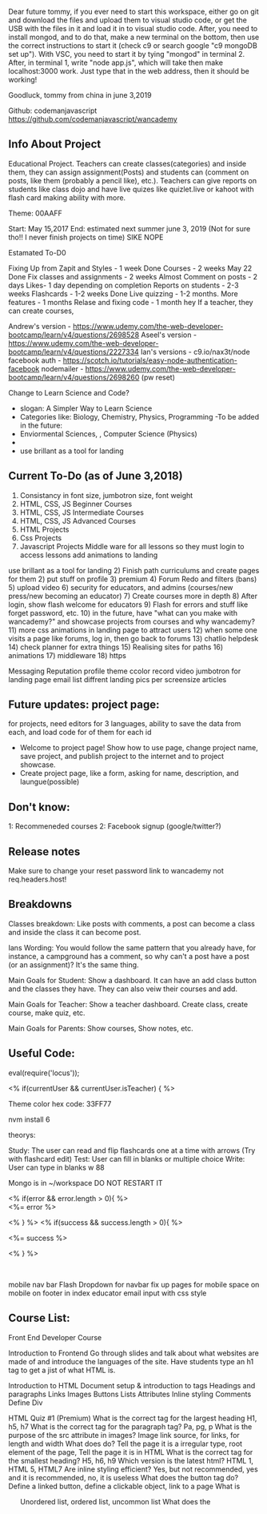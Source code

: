 Dear future tommy, if you ever need to start this workspace, either go on git and download the files and upload them to visual studio code, or get the USB with the files in it and load it in to visual studio code. After, you need to install mongod, and to do that, make a new terminal on the bottom, then use the correct instructions to start it (check c9 or search google "c9 mongoDB set up"). With VSC, you need to start it by tying "mongod" in terminal 2. After, in terminal 1, write "node app.js", which will take then make localhost:3000 work. Just type that in the web address, then it should be working!

Goodluck, tommy from china in june 3,2019

Github: codemanjavascript
https://github.com/codemanjavascript/wancademy

Info About Project
----------------------

Educational Project. Teachers can create classes(categories) and inside them, 
they can assign assignment(Posts) and students can (comment on posts, 
like them (probably a pencil like), etc.). Teachers can give reports on students
like class dojo and have live quizes like quizlet.live or kahoot with flash card 
making ability with more.

Theme: 00AAFF

Start: May 15,2017
End: estimated next summer june 3, 2019 (Not for sure tho!! I never finish projects on time) SIKE NOPE

Estamated To-D0

Fixing Up from Zapit and Styles - 1 week Done
Courses - 2 weeks May 22 Done
Fix classes and assignments - 2 weeks Almost
Comment on posts - 2 days
Likes- 1 day depending on completion
Reports on students - 2-3 weeks
Flashcards - 1-2 weeks Done
Live quizzing - 1-2 months.
More features - 1 months
Relase and fixing code - 1 month
hey
If a teacher, they can create courses, 

Andrew's version - https://www.udemy.com/the-web-developer-bootcamp/learn/v4/questions/2698528
Aseel's version - https://www.udemy.com/the-web-developer-bootcamp/learn/v4/questions/2227334
Ian's versions - c9.io/nax3t/node
facebook auth - https://scotch.io/tutorials/easy-node-authentication-facebook
nodemailer - https://www.udemy.com/the-web-developer-bootcamp/learn/v4/questions/2698260 (pw reset)

Change to Learn Science and Code?
- slogan: A Simpler Way to Learn Science
- Categories like: Biology, Chemistry, Physics, Programming 
-To be added in the future:
- Enviormental Sciences, , Computer Science (Physics)
- 
- use brillant as a tool for landing 

Current To-Do (as of June 3,2018)
----------------------
1) Consistancy in font size, jumbotron size, font weight
1) HTML, CSS, JS Beginner Courses
1) HTML, CSS, JS Intermediate Courses
2) HTML, CSS, JS Advanced Courses
1) HTML Projects
1) Css Projects
1) Javascript Projects
Middle ware for all lessons so they must login to access lessons
add animations to landing

use brillant as a tool for landing 
2) Finish path curriculums and create pages for them
2) put stuff on profile
3) premium
4) Forum Redo and filters (bans)
5) upload video
6) security for educators, and admins (courses/new press/new becoming an educator)
7) Create courses more in depth
8) After login, show flash welcome for educators
9) Flash for errors and stuff like forget password, etc.
10) in the future, have "what can you make with wancademy?" and showcase projects from courses and why wancademy?
11) more css animations in landing page to attract users
12) when some one visits a page like forums, log in, then go back to forums
13) chatlio helpdesk
14) check planner for extra things
15) Realising sites for paths
16) animations
17) middleware
18) https

Messaging
Reputation
profile theme ccolor
record video jumbotron for landing page
email list
diffrent landing pics per screensize
articles

Future updates: project page:
---------------
for projects, need editors for 3 languages, ability to save the data from each, and load code for of them for each id
- Welcome to project page! Show how to use page, change project name, save project, and publish project to the internet and to project showcase.
- Create project page, like a form, asking for name, description, and laungue(possible)

Don't know: 
-----------------
1: Recommeneded courses
2: Facebook signup (google/twitter?)

Release notes
------------------------
Make sure to change your reset password link to wancademy not req.headers.host!

Breakdowns
----------------------
Classes breakdown:
Like posts with comments, a post can become a class and 
inside the class it can become post. 

Ians Wording:
You would follow the same pattern that you already have, for instance, 
a campground has a comment, so why can't a post have a post 
(or an assignment)? It's the same thing.

Main Goals for Student:
Show a dashboard. It can have an add class button and the classes they have. They can also veiw their courses and add.

Main Goals for Teacher:
Show a teacher dashboard. Create class, create course, make quiz, etc.

Main Goals for Parents:
Show courses, Show notes, etc. 

Useful Code:
----------------------

eval(require('locus'));

<% if(currentUser && currentUser.isTeacher) { %>

Theme color hex code: 33FF77

nvm install 6

theorys:

Study: The user can read and flip flashcards one at a time with arrows (Try with flashcard edit)
Test: User can fill in blanks or multiple choice
Write: User can type in blanks
w    88

Mongo is in ~/workspace
DO NOT RESTART IT

<div class="container">
  <% if(error && error.length > 0){  %>
  <div class="alert alert-danger">
    <%= error %>
  </div>
  
  <% }  %>
  <% if(success && success.length > 0){  %>
  
  <div class="alert alert-success">
    <%= success %>
  </div>
  
  <% }  %>
</div>

<i class="far fa-square" id="checkbox" style="font-size:23px;"></i> &nbsp;



mobile nav bar
Flash
Dropdown for navbar
fix up pages for mobile
space on mobile on footer in index educator
email input with css style

Course List:
----------------------
Front End Developer Course


Introduction to Frontend
Go through slides and talk about what websites are made of and introduce the languages of the site. Have students type an h1 tag to get a jist of what HTML is.

Introduction to HTML
Document setup & introduction to tags
Headings and paragraphs
Links
Images
Buttons
Lists
Attributes
Inline styling
Comments
Define Div



HTML Quiz #1 (Premium)
What is the correct tag for the largest heading
H1, h5, h7
What is the correct tag for the paragraph tag?
Pa, pg, p
What is the purpose of the src attribute in images?
Image link source, for links, for length and width
What does <!DOCTYPE html> do?
Tell the page it is a irregular type, root element of the page, Tell the page it is in HTML
What is the correct tag for the smallest heading?
H5, h6, h9
Which version is the latest html?
HTML 1, HTML 5, HTML7
Are inline styling efficient?
Yes, but not recommended, yes and it is recommended, no, it is useless
What does the button tag do?
Define a linked button, define a clickable object, link to a page
What is <ul>
Unordered list, ordered list, uncommon list
What does the <title> tag do?
Define the title of the page, define the title of the heading, define the title of the paragraph

Code Your Portfolio
Introduction to project
Show final result, language used
Headings of the portfolio
Create a short paragraph about oneself
Quickly introduce positioning and position a image next to the paragraph
Create a list of hobbies
Create a footer to social media links

Introduction to CSS
Css Syntax
Element selectors (h1, p, etc)
Id selectors
Class selectors
Referring to more than one class
Specific class types (p.class)
Grouping classes
Css Comments
Colors
Borders
RGB, Hex (More in depth with saturation etc. in intermediate)
Backgrounds
Margin, padding, floats
Box model
Fonts and text styles
Text alignment


CSS Quiz #1 (Premium)
What does the element selectors do?
Selects all the elements in that group, selects the classes, selects the id
What is the correct color hex for black?
#00FF00 #000000 #FF0000
What is the correct syntax to change font?
Font-size:50px; , Fontsize:50px; , Size: 50px;
What is the purpose for “text-align:center”?
To align the text vertically centered, to align the text in the center and vertically, to align the text in horizontally centered
What is the main difference of RGB and Hex?
Rgb consists of 3 numbers and Hex is in #000000 format, Rgb is in #000000 format and Hex consists of 3 numbers, Rbg is in #000000 format and rbg is one word

How do you specify a class?
Such as .class, such as #class, such as - class
How do you specify an ID?
Such as .id, such as -id, such as #id

Design a blog
Introduction to project (Bootstrap)
Show final project
HTML Layout
Quick Introduction to Bootstrap and installment
Columns, jumbotrons, etc.
CSS Part
Navbar, Jumbotron styling, thumbnails, logo
Photo installations (Plane photos?)
Google Fonts
Font awesome

Extra Course:
RWD

Introduction to Javascript
Introduction to get element by ID and syntax
Inner Html
Double vs single quotes
Working Switch!
CSS and photo (on and off)
Add Javascript
Hide and Show HTML Elements
Script tag and where to put it
External files and advantages
Alert and console.log
Statements in math(Operators)
Semicolons
Line breaks
Codeblocks
Variables and basic syntax (assignments; use computer example(car))
Comments
Comparisons, logical, boolean, 
Data Type
Functions




JS Quiz #1 (Premium)
What are variables?
Container for storing data, container to store classes, container to store functions
What are functions?
Code designed for different tasks, Code to store variables, Code designed to perform a specific task,
What is the multiplication symbol in javascript?
X, x, *
What is the division symbol in javascript?
/D, ÷, /
What can be encapsulate a string?
‘String’, *String*, .String.
What is a correct Camel Case variable?
camelcase, CAMELCASE, camelCase

Word Game Adventure
Introduction to project
Show final result
Introduction to conditions (Switch and regular)
Introduction to booleans
Introduction to comparisons
Introduction to loops
While
Break
Start foundation of project
Closing after completion

Counting Game
Introduction to project
Show final project
HTML
Title, content,up and down counter
CSS Style
JS Function
Up and Down Counter
Number turns green if counted to specific number

jQuery 
Introduction to language and it’s uses
How it will help in development 
Show a basic example on what jQuery can do and it’s syntax
Prerequisites
Installment (CDN)
Basic Syntax and use hide example
Document.ready 
Selectors: Id, Class, Element selectors
Commonly used events
Hide and show quick project
Toggle
Introduction to DOM Manipulation
Define Dom
Text, html, and val
Attr
Ending and sources to get more practice



Bootstrap 4 
What is bootstrap?
Projects using bootstrap
CDN or download installment
Grip basics
Basic bootstrap typography
Image types
Jumbotron and styling
Bootstrap alerts
Bootstrap buttons
Fontawesome installment and use
Navbar
Dropdowns
Forms
Show bootstrap 4 website and wish good luck


Intermediate Html (Premium)
Review from beginner HTML
In Depth image attributes 
In depth link attributes
Tables
Blocks, Spans
Iframes and attributes
File paths
Meta Tags

Website layout: Dog Store (Premium)
Introduction to project
Show final project
Bootstrap Jumbotron full page
Jumbotron image
Nav bar
Logo
Heading on jumbotron
Subheading and buttons
Layout of Carousel
Layout of Thumbnails and products
Footer


Html Quiz #2 (Premium)
What does target="_blank" do in a link?
Opens the link on the same page, open the link on an another page, opens it in a full body window

What does alt="" do in a image?
The source of the image, an alternate text to the image, specifies the height/altitude of the image
Does HTML allow GIFs?
Yes, No
What defines a table tag?
<tb>, <tabl>, <table>
What defines a row on a table?
<tb>, <tr>, <td>
What are block elements?
Display value of that element, changes the size of element, defines a section of a document
What are span elements?
Defines sections of the documents, Defines inline sections of the documents, defines whole section of document
What is the tag for iframe?
<iframe>, <ifr>, <frame>

Intermediate CSS (Premium)
Positions
Static
Relative
Fixed
Absolute
Sticky
Overflow
Floats
In-line blocks
Pseudo classes
Most important ones and examples
Opacity
Forms In-Depth
Counters
Units




Design: Website layout: Dog Store (Premium)
Heading Styling
Sub-heading Styling
Button fixing
Logo
Photos for products
Description for products
Buttons for products
Photos for carousel
Footer design
Animations using animate.css

CSS Quiz #2 (Premium)
What does a fixed position do?
Stays the same position, moves with the scroll, positioned normally
What does overflow:hidden do?
Show the whole body, when scrolled, the page scrolls, Hide the overflow of the body
What does the property float do?
Specifies how an element should float, specifies how an element will be on the screen, specifies the spacing of the content
What is the difference of inline and inline block?
It allows the height to be changed, it allowed the width to be changed, it allows the height and width to be changed
What does opacity do to a image?
Make it contrast more, Make it transparent more, make it blur more
What are pseudo classes?
Define a special state of an element, define animations of an element, define the colors of pseudo classes.
What does p:hover{color:blue;} mean?
When hovering over headings, the color turns blue, When hovering over paragraphs, the background turns blue , When hovering over paragraphs, the color turns blue
Can a pseudo class have multiple elements?
Yes, No

Intermediate JS(Premium)
Introduction to object oriented programming
Car example
Events Review
Strings Review
Number and bits review
Introduction to arrays
Accessing them
Creating them
Looping and adding
Array Methods
Sorting Arrays
Javascript dates and methods
Lead to optional courses in /courses tab

Optional Extra Courses:
Math Javascript (recommended for algebra 2 and above)
Javascript Randoms
Booleans

Js Quiz #2 (Premium)
What are objects in javascript?
Assigned properties and methods, pictures of moving objects done with javascript, Assigned variables and arrays
What does onclick="displayDate()"  do in a button tag when clicked?
Run the script, Run the button functions, Run the displayDate() function 
Can strings store numbers and special characters?
Yes, No
Do strings alway need quotes?
Yes, No
What can Javascript Numbers be?
Whole numbers, Fractional Numbers, Decimals, Whole and Fractional Numbers
What does toFixed(0) do?
Rounds that number to 2 decimal places, Rounds that number to a whole number, Round that number to 1 decimal place
What is the purpose of an array?
To store multiple variables, to store multiple numbers, To store multiple values (Variables, numbers, etc.)

Advanced Html (Premium)
Responsive site properties
Computer Code
Entities
Charsets
XHTML
HTML5 Support

Optional Courses:
Graphics and canvas
Media (Videos)
APIs 

Netflix Clone layout (WatchIT): HTML  (Premium)
Introduction to project WatchIT
Analysis of Netflix logged in page
Create Navbar
Create “Whos watching?” heading
Crete boxes for profiles
Button for manage profiles

Create nav bar for home page
Create Jumbotron and video background
Popular of WatchIt and provide fake thumbnails of movies

Html Quiz #3 (Premium)
What does max with 70% do?
Scales down from 70% responsively but never up, Scales up from 70% responsively but never down, Scales up and down from 70% responsively
What does the vw unit mean?
 viewport height, viewport weight, Viewport width
How can <kbd> be used?
Keyboard input, Program Output, Console Output
What font does <samp> display?
Arial, Monospace, Proxima Nova
Can <var> be used for mathematical expressions?
Yes, no
How is <pre> used?
Preformatted Text, Preformatted body, Preformatted Fonts
What are entities?
Reserved Characters, Special Characters, Emojis
What is the entity for space?
&nbsp, &amp, &lt
What are charsets?
Characters set to a page, emoji count of a page, Allows to the page to have emojis
Is XHTML an extension to html?
Yes, no

Advanced CSS (Premium)
Rounded Corners 
Border Radius
Borders 
In-depth background
In-depth colors
Creating gradients
Shadow Effects
Text Effects
Transformation
Transitions
Animations and keyframes
Image styling
Pagination
Flex Box

Netflix Clone layout: CSS (Premium)
Style Navbar black
Whos Watching styling
Boxes and images for profiles and names
Add profile
Manage profile button styling
Home page navbar styling
Jumbotron Video styling
Video addition background trailer
Add in images for the thumbnails
Add carousels

CSS Quiz #3 (Premium)
What does border radius mean?
Defines the width of the border of an image, Defines the height of the border of an image, Defines the radius of the border of an image
Can you specify border radius for each corners?
Yes, no
What does background-origin do?
Where the background image is positioned, Sets the background image in the origin, The size of the background image
What does HSL Mean?
Hue, Saturation, Lightness, Hue, Stress light, Lightness, Hue Saturation, Light colors
What are linear gradients?
Gradients from bottom to high, high to bottom, left to right 
What does word wrap do?
Makes text fit better, makes text all in one line, Makes text all in one column
The transalate make the object larger?
Yes, No
What does font-weight: bold;do?
Makes the font bold, makes the font 200, makes the font light
Advanced JS(Premium)
Javascript Errors
Throw and Catch
Scopes
Global and Local
Hoistings
Strict Mode
This keyword
Let
Const
Introduction to debugging
Versions

Extra Courses:
Debugging
AJAX
JSON
BOM

Netflix Clone layout: JS and animations (Premium)
Show them projects relating to javascript
Finalize the WatchIT Project
Add animations
Hover
Buttons
Etc.

Js Quiz #3 (Premium)
What does the try statement do?
Define a block of code to be tested for errors during execution,  Define a block of code if an error occurs during a try statement, stops program and generates an error message
Can a Global scope access a local scope? 
Yes, No
Can you use undeclared variables in strict mode?
Yes, No
How can you declare strict mode?
“Use strict”, strictOn, var strictUse = on;
What is this?
 Refers to the owner of the function, refers to the child of the function, refers to its own function
What is debugging?
Process of finding, testing, and fixing code, The process of finding new code, the process of collaborating with programmers


Back End Developer Course (TBD after Front-End)
(Meant for after front-end course)

Introduction to Backend
Show video and a quick quiz
What is HTTP and HTTPS?
Quick Overview into code we are working with
Introduction to node.js, and ejs and express work
Form submission
Introduction to a code editor (TBD)

Basic backend quiz (Premium)

Code editor setup

Terminal Setup and Command Line Usage 

Terminal Setup and Command Line usage quiz (Premium)

Introduction to Node.js
Npm
Packages
Node.js Quiz #1


Introduction to Frameworks (Express) (Premium)
Different requests, and basics
Express Quiz #1

Introduction to databases (MongoDB) (Premium)
MongoDB Quiz #1

In Depth and comprehensive project (Youtube Clone) (Premium)
Different routes
Incorporate HTML, CSS, Javascript and Animations
Authentication (Links to fb, google, twitter) Local
Models and Routes
Cleaning up code
CRUD
Deploying

Wrap up

Design Developer Course
(Option to Skip to Design Projects)

Introduction to Frontend
Go through slides and talk about what websites are made of and introduce the languages of the site. Have students type an h1 tag to get a jist of what HTML is.

Introduction to HTML
Document setup & introduction to tags
Headings and paragraphs
Links
Images
Buttons
Lists
Attributes
Inline styling
Comments
Define Div



HTML Quiz #1 (Premium)
What is the correct tag for the largest heading
H1, h5, h7
What is the correct tag for the paragraph tag?
Pa, pg, p
What is the purpose of the src attribute in images?
Image link source, for links, for length and width
What does <!DOCTYPE html> do?
Tell the page it is a irregular type, root element of the page, Tell the page it is in HTML
What is the correct tag for the smallest heading?
H5, h6, h9
Which version is the latest html?
HTML 1, HTML 5, HTML7
Are inline styling efficient?
Yes, but not recommended, yes and it is recommended, no, it is useless
What does the button tag do?
Define a linked button, define a clickable object, link to a page
What is <ul>
Unordered list, ordered list, uncommon list
What does the <title> tag do?
Define the title of the page, define the title of the heading, define the title of the paragraph

Code Your Portfolio
Introduction to project
Show final result, language used
Headings of the portfolio
Create a short paragraph about oneself
Quickly introduce positioning and position a image next to the paragraph
Create a list of hobbies
Create a footer to social media links

Introduction to CSS
Css Syntax
Element selectors (h1, p, etc)
Id selectors
Class selectors
Referring to more than one class
Specific class types (p.class)
Grouping classes
Css Comments
Colors
Borders
RGB, Hex (More in depth with saturation etc. in intermediate)
Backgrounds
Margin, padding, floats
Box model
Fonts and text styles
Text alignment


CSS Quiz #1 (Premium)
What does the element selectors do?
Selects all the elements in that group, selects the classes, selects the id
What is the correct color hex for black?
#00FF00 #000000 #FF0000
What is the correct syntax to change font?
Font-size:50px; , Fontsize:50px; , Size: 50px;
What is the purpose for “text-align:center”?
To align the text vertically centered, to align the text in the center and vertically, to align the text in horizontally centered
What is the main difference of RGB and Hex?
Rgb consists of 3 numbers and Hex is in #000000 format, Rgb is in #000000 format and Hex consists of 3 numbers, Rbg is in #000000 format and rbg is one word

How do you specify a class?
Such as .class, such as #class, such as - class
How do you specify an ID?
Such as .id, such as -id, such as #id

Design a blog
Introduction to project (Bootstrap)
Show final project
HTML Layout
Quick Introduction to Bootstrap and installment
Columns, jumbotrons, etc.
CSS Part
Navbar, Jumbotron styling, thumbnails, logo
Photo installations (Plane photos?)
Google Fonts
Font awesome

Extra Course:
RWD

Introduction to Javascript
Introduction to get element by ID and syntax
Inner Html
Double vs single quotes
Working Switch!
CSS and photo (on and off)
Add Javascript
Hide and Show HTML Elements
Script tag and where to put it
External files and advantages
Alert and console.log
Statements in math(Operators)
Semicolons
Line breaks
Codeblocks
Variables and basic syntax (assignments; use computer example(car))
Comments
Comparisons, logical, boolean, 
Data Type
Functions




JS Quiz #1 (Premium)
What are variables?
Container for storing data, container to store classes, container to store functions
What are functions?
Code designed for different tasks, Code to store variables, Code designed to perform a specific task,
What is the multiplication symbol in javascript?
X, x, *
What is the division symbol in javascript?
/D, ÷, /
What can be encapsulate a string?
‘String’, *String*, .String.
What is a correct Camel Case variable?
camelcase, CAMELCASE, camelCase

Word Game Adventure
Introduction to project
Show final result
Introduction to conditions (Switch and regular)
Introduction to booleans
Introduction to comparisons
Introduction to loops
While
Break
Start foundation of project
Closing after completion

Counting Game
Introduction to project
Show final project
HTML
Title, content,up and down counter
CSS Style
JS Function
Up and Down Counter
Number turns green if counted to specific number

jQuery 
Introduction to language and it’s uses
How it will help in development 
Show a basic example on what jQuery can do and it’s syntax
Prerequisites
Installment (CDN)
Basic Syntax and use hide example
Document.ready 
Selectors: Id, Class, Element selectors
Commonly used events
Hide and show quick project
Toggle
Introduction to DOM Manipulation
Define Dom
Text, html, and val
Attr
Ending and sources to get more practice



Bootstrap 4 
What is bootstrap?
Projects using bootstrap
CDN or download installment
Grip basics
Basic bootstrap typography
Image types
Jumbotron and styling
Bootstrap alerts
Bootstrap buttons
Fontawesome installment and use
Navbar
Dropdowns
Forms
Show bootstrap 4 website and wish good luck


Intermediate Html (Premium)
Review from beginner HTML
In Depth image attributes 
In depth link attributes
Tables
Blocks, Spans
Iframes and attributes
File paths
Meta Tags

Website layout: Dog Store (Premium)
Introduction to project
Show final project
Bootstrap Jumbotron full page
Jumbotron image
Nav bar
Logo
Heading on jumbotron
Subheading and buttons
Layout of Carousel
Layout of Thumbnails and products
Footer


Html Quiz #2 (Premium)
What does target="_blank" do in a link?
Opens the link on the same page, open the link on an another page, opens it in a full body window

What does alt="" do in a image?
The source of the image, an alternate text to the image, specifies the height/altitude of the image
Does HTML allow GIFs?
Yes, No
What defines a table tag?
<tb>, <tabl>, <table>
What defines a row on a table?
<tb>, <tr>, <td>
What are block elements?
Display value of that element, changes the size of element, defines a section of a document
What are span elements?
Defines sections of the documents, Defines inline sections of the documents, defines whole section of document
What is the tag for iframe?
<iframe>, <ifr>, <frame>

Intermediate CSS (Premium)
Positions
Static
Relative
Fixed
Absolute
Sticky
Overflow
Floats
In-line blocks
Pseudo classes
Most important ones and examples
Opacity
Forms In-Depth
Counters
Units




Design: Website layout: Dog Store (Premium)
Heading Styling
Sub-heading Styling
Button fixing
Logo
Photos for products
Description for products
Buttons for products
Photos for carousel
Footer design
Animations using animate.css

CSS Quiz #2 (Premium)
What does a fixed position do?
Stays the same position, moves with the scroll, positioned normally
What does overflow:hidden do?
Show the whole body, when scrolled, the page scrolls, Hide the overflow of the body
What does the property float do?
Specifies how an element should float, specifies how an element will be on the screen, specifies the spacing of the content
What is the difference of inline and inline block?
It allows the height to be changed, it allowed the width to be changed, it allows the height and width to be changed
What does opacity do to a image?
Make it contrast more, Make it transparent more, make it blur more
What are pseudo classes?
Define a special state of an element, define animations of an element, define the colors of pseudo classes.
What does p:hover{color:blue;} mean?
When hovering over headings, the color turns blue, When hovering over paragraphs, the background turns blue , When hovering over paragraphs, the color turns blue
Can a pseudo class have multiple elements?
Yes, No

Intermediate JS(Premium)
Introduction to object oriented programming
Car example
Events Review
Strings Review
Number and bits review
Introduction to arrays
Accessing them
Creating them
Looping and adding
Array Methods
Sorting Arrays
Javascript dates and methods
Lead to optional courses in /courses tab

Optional Extra Courses:
Math Javascript (recommended for algebra 2 and above)
Javascript Randoms
Booleans

Js Quiz #2 (Premium)
What are objects in javascript?
Assigned properties and methods, pictures of moving objects done with javascript, Assigned variables and arrays
What does onclick="displayDate()"  do in a button tag when clicked?
Run the script, Run the button functions, Run the displayDate() function 
Can strings store numbers and special characters?
Yes, No
Do strings alway need quotes?
Yes, No
What can Javascript Numbers be?
Whole numbers, Fractional Numbers, Decimals, Whole and Fractional Numbers
What does toFixed(0) do?
Rounds that number to 2 decimal places, Rounds that number to a whole number, Round that number to 1 decimal place
What is the purpose of an array?
To store multiple variables, to store multiple numbers, To store multiple values (Variables, numbers, etc.)


----- (Options to skip until here via quiz)

Design Project #1 (Company Website)
Introduction to Graphic Design
Introduction to Logo Creation
Give basic framework and “goals”
Project showcase and criteria and possibly prizes?
Publish work to project showcase
Receive feedback

Design Project #2 (Email Site)
Introduction to flexbox and examples
Give basic framework and “goals”
Project showcase
Publish work to project showcase
Receive feedback

Design Project #3 (Document writer site ie google docs)
Introduction to flexbox and examples
Give basic framework(javascript) and “goals”
Project showcase
Publish work to project showcase
Receive feedback

Game Developer Course
(Option to Skip to Design Projects)

Introduction to Frontend
Go through slides and talk about what websites are made of and introduce the languages of the site. Have students type an h1 tag to get a jist of what HTML is.

Introduction to HTML
Document setup & introduction to tags
Headings and paragraphs
Links
Images
Buttons
Lists
Attributes
Inline styling
Comments
Define Div



HTML Quiz #1 (Premium)
What is the correct tag for the largest heading
H1, h5, h7
What is the correct tag for the paragraph tag?
Pa, pg, p
What is the purpose of the src attribute in images?
Image link source, for links, for length and width
What does <!DOCTYPE html> do?
Tell the page it is a irregular type, root element of the page, Tell the page it is in HTML
What is the correct tag for the smallest heading?
H5, h6, h9
Which version is the latest html?
HTML 1, HTML 5, HTML7
Are inline styling efficient?
Yes, but not recommended, yes and it is recommended, no, it is useless
What does the button tag do?
Define a linked button, define a clickable object, link to a page
What is <ul>
Unordered list, ordered list, uncommon list
What does the <title> tag do?
Define the title of the page, define the title of the heading, define the title of the paragraph

Code Your Portfolio
Introduction to project
Show final result, language used
Headings of the portfolio
Create a short paragraph about oneself
Quickly introduce positioning and position a image next to the paragraph
Create a list of hobbies
Create a footer to social media links

Introduction to CSS
Css Syntax
Element selectors (h1, p, etc)
Id selectors
Class selectors
Referring to more than one class
Specific class types (p.class)
Grouping classes
Css Comments
Colors
Borders
RGB, Hex (More in depth with saturation etc. in intermediate)
Backgrounds
Margin, padding, floats
Box model
Fonts and text styles
Text alignment


CSS Quiz #1 (Premium)
What does the element selectors do?
Selects all the elements in that group, selects the classes, selects the id
What is the correct color hex for black?
#00FF00 #000000 #FF0000
What is the correct syntax to change font?
Font-size:50px; , Fontsize:50px; , Size: 50px;
What is the purpose for “text-align:center”?
To align the text vertically centered, to align the text in the center and vertically, to align the text in horizontally centered
What is the main difference of RGB and Hex?
Rgb consists of 3 numbers and Hex is in #000000 format, Rgb is in #000000 format and Hex consists of 3 numbers, Rbg is in #000000 format and rbg is one word

How do you specify a class?
Such as .class, such as #class, such as - class
How do you specify an ID?
Such as .id, such as -id, such as #id

Design a blog
Introduction to project (Bootstrap)
Show final project
HTML Layout
Quick Introduction to Bootstrap and installment
Columns, jumbotrons, etc.
CSS Part
Navbar, Jumbotron styling, thumbnails, logo
Photo installations (Plane photos?)
Google Fonts
Font awesome

Extra Course:
RWD

Introduction to Javascript
Introduction to get element by ID and syntax
Inner Html
Double vs single quotes
Working Switch!
CSS and photo (on and off)
Add Javascript
Hide and Show HTML Elements
Script tag and where to put it
External files and advantages
Alert and console.log
Statements in math(Operators)
Semicolons
Line breaks
Codeblocks
Variables and basic syntax (assignments; use computer example(car))
Comments
Comparisons, logical, boolean, 
Data Type
Functions




JS Quiz #1 (Premium)
What are variables?
Container for storing data, container to store classes, container to store functions
What are functions?
Code designed for different tasks, Code to store variables, Code designed to perform a specific task,
What is the multiplication symbol in javascript?
X, x, *
What is the division symbol in javascript?
/D, ÷, /
What can be encapsulate a string?
‘String’, *String*, .String.
What is a correct Camel Case variable?
camelcase, CAMELCASE, camelCase

Word Game Adventure
Introduction to project
Show final result
Introduction to conditions (Switch and regular)
Introduction to booleans
Introduction to comparisons
Introduction to loops
While
Break
Start foundation of project
Closing after completion

Counting Game
Introduction to project
Show final project
HTML
Title, content,up and down counter
CSS Style
JS Function
Up and Down Counter
Number turns green if counted to specific number

jQuery 
Introduction to language and it’s uses
How it will help in development 
Show a basic example on what jQuery can do and it’s syntax
Prerequisites
Installment (CDN)
Basic Syntax and use hide example
Document.ready 
Selectors: Id, Class, Element selectors
Commonly used events
Hide and show quick project
Toggle
Introduction to DOM Manipulation
Define Dom
Text, html, and val
Attr
Ending and sources to get more practice



Bootstrap 4 
What is bootstrap?
Projects using bootstrap
CDN or download installment
Grip basics
Basic bootstrap typography
Image types
Jumbotron and styling
Bootstrap alerts
Bootstrap buttons
Fontawesome installment and use
Navbar
Dropdowns
Forms
Show bootstrap 4 website and wish good luck


Intermediate Html (Premium)
Review from beginner HTML
In Depth image attributes 
In depth link attributes
Tables
Blocks, Spans
Iframes and attributes
File paths
Meta Tags

Website layout: Dog Store (Premium)
Introduction to project
Show final project
Bootstrap Jumbotron full page
Jumbotron image
Nav bar
Logo
Heading on jumbotron
Subheading and buttons
Layout of Carousel
Layout of Thumbnails and products
Footer


Html Quiz #2 (Premium)
What does target="_blank" do in a link?
Opens the link on the same page, open the link on an another page, opens it in a full body window

What does alt="" do in a image?
The source of the image, an alternate text to the image, specifies the height/altitude of the image
Does HTML allow GIFs?
Yes, No
What defines a table tag?
<tb>, <tabl>, <table>
What defines a row on a table?
<tb>, <tr>, <td>
What are block elements?
Display value of that element, changes the size of element, defines a section of a document
What are span elements?
Defines sections of the documents, Defines inline sections of the documents, defines whole section of document
What is the tag for iframe?
<iframe>, <ifr>, <frame>

Intermediate CSS (Premium)
Positions
Static
Relative
Fixed
Absolute
Sticky
Overflow
Floats
In-line blocks
Pseudo classes
Most important ones and examples
Opacity
Forms In-Depth
Counters
Units




Design: Website layout: Dog Store (Premium)
Heading Styling
Sub-heading Styling
Button fixing
Logo
Photos for products
Description for products
Buttons for products
Photos for carousel
Footer design
Animations using animate.css

CSS Quiz #2 (Premium)
What does a fixed position do?
Stays the same position, moves with the scroll, positioned normally
What does overflow:hidden do?
Show the whole body, when scrolled, the page scrolls, Hide the overflow of the body
What does the property float do?
Specifies how an element should float, specifies how an element will be on the screen, specifies the spacing of the content
What is the difference of inline and inline block?
It allows the height to be changed, it allowed the width to be changed, it allows the height and width to be changed
What does opacity do to a image?
Make it contrast more, Make it transparent more, make it blur more
What are pseudo classes?
Define a special state of an element, define animations of an element, define the colors of pseudo classes.
What does p:hover{color:blue;} mean?
When hovering over headings, the color turns blue, When hovering over paragraphs, the background turns blue , When hovering over paragraphs, the color turns blue
Can a pseudo class have multiple elements?
Yes, No

Intermediate JS(Premium)
Introduction to object oriented programming
Car example
Events Review
Strings Review
Number and bits review
Introduction to arrays
Accessing them
Creating them
Looping and adding
Array Methods
Sorting Arrays
Javascript dates and methods
Lead to optional courses in /courses tab

Optional Extra Courses:
Math Javascript (recommended for algebra 2 and above)
Javascript Randoms
Booleans

Js Quiz #2 (Premium)
What are objects in javascript?
Assigned properties and methods, pictures of moving objects done with javascript, Assigned variables and arrays
What does onclick="displayDate()"  do in a button tag when clicked?
Run the script, Run the button functions, Run the displayDate() function 
Can strings store numbers and special characters?
Yes, No
Do strings alway need quotes?
Yes, No
What can Javascript Numbers be?
Whole numbers, Fractional Numbers, Decimals, Whole and Fractional Numbers
What does toFixed(0) do?
Rounds that number to 2 decimal places, Rounds that number to a whole number, Round that number to 1 decimal place
What is the purpose of an array?
To store multiple variables, to store multiple numbers, To store multiple values (Variables, numbers, etc.)


----- (Options to skip until here via quiz)

Project #1 (Cookie clicker clone)
Bootstrap grids (In Depth)
Give basic framework and “goals”
Project showcase and criteria and possibly prizes?
Publish work to project showcase
Receive feedback
Project #2 (TBD)
Project #3 (TBD)

Fonts
----
font-family: 'Roboto', sans-serif;
font-family: 'Noto Sans', sans-serif;
font-family: 'Raleway', sans-serif;


Url: www.uberconference.com/adityaagrawal200313 Number: 720-835-5334 Pin: 75182

What was in experiemnt-2 (Old HTML Page)
-------
<% include ./partials/header %> <!-- HEADER PARTIALS -->
<style>
    .jumbotron{
        background:url(https://i.ytimg.com/vi/rQAh3fSDHFs/maxresdefault.jpg);
        height:350px;
    }
    a:hover{
        color:#009BFF;
        transition:0.2s;
    }
</style>

<div class="jumbotron" >
    <br><div style="padding:6px;"></div>
    <h1 style="text-align:center;color:white;font-size:80px;font-weight:700;">Introduction to HTML</h1>
    
    <br>
    <div style="text-align:center;">
      <a class="btn btn-primary btn-lg" style="color:white;">Back to Dashboard</a>
      <a class="btn btn-info btn-lg" style="color:white;">Add to My Courses</a>
    </div>
</div>
<div class="container" style="text-align:left;">
    <h2 style="font-size:30px;font-weight:400;"><i style="font-size:45px;color:#3A3939;" class="fas fa-sort-down one"></i>&nbsp;1) Document and Tags </h2>
    <div style="display:none;" class="two">
        <div style="padding:5px;"></div>
                <p style="font-size:25px;font-weight:300;">In this lesson, you will be introduced with tags and you learn how to declare an HTML document and you'll even do it yourself!</p>
                <div style="padding:5px;"></div>
                <a href="/editor/introductiontohtml/documentandheading" class="btn btn-primary" style="color:white;"> <i class="far fa-play-circle"></i> Start Lesson </a>
           <br><br>
            </div>

    <h2 style="font-size:30px;font-weight:400;"><i style="font-size:45px;color:#3A3939;" class="fas fa-sort-down one1"></i>&nbsp;2) Headings and Paragraphs </h2>
    <div style="display:none;" class="two1">
         <div style="padding:5px;"></div>
                <p style="font-size:25px;font-weight:300;">In this lesson, you will be introduced with tags and you learn how to declare an HTML document and you'll even do it yourself!</p>
                <div style="padding:5px;"></div>
                <a class="btn btn-primary" style="color:white;"> <i class="far fa-play-circle"></i> Start Lesson </a>
            <br><br>
            </div>
            
     <h2 style="font-size:30px;font-weight:400;"><i style="font-size:45px;color:#3A3939;" class="fas fa-sort-down one2"></i>&nbsp;3) Introduction to Links </h2>
    <div style="display:none;" class="two2">
         <div style="padding:5px;"></div>
                <p style="font-size:25px;font-weight:300;">In this lesson, you will be introduced with tags and you learn how to declare an HTML document and you'll even do it yourself!</p>
                <div style="padding:5px;"></div>
                <a class="btn btn-primary" style="color:white;"> <i class="far fa-play-circle"></i> Start Lesson </a>
            <br><br>
            </div>
            
             <h2 style="font-size:30px;font-weight:400;"><i style="font-size:45px;color:#3A3939;" class="fas fa-sort-down one3"></i>&nbsp;4) Introduction to Images </h2>
    <div style="display:none;" class="two3">
         <div style="padding:5px;"></div>
                <p style="font-size:25px;font-weight:300;">In this lesson, you will be introduced with tags and you learn how to declare an HTML document and you'll even do it yourself!</p>
                <div style="padding:5px;"></div>
                <a class="btn btn-primary" style="color:white;"> <i class="far fa-play-circle"></i> Start Lesson </a>
             <br><br>
            </div>
     <h2 style="font-size:30px;font-weight:400;"><i style="font-size:45px;color:#3A3939;" class="fas fa-sort-down one4"></i>&nbsp;5) Introduction to Buttons </h2>
    <div style="display:none;" class="two4">
         <div style="padding:5px;"></div>
                <p style="font-size:25px;font-weight:300;">In this lesson, you will be introduced with tags and you learn how to declare an HTML document and you'll even do it yourself!</p>
                <div style="padding:5px;"></div>
                <a class="btn btn-primary" style="color:white;"> <i class="far fa-play-circle"></i> Start Lesson </a>
             <br><br>
            </div>
            
             <h2 style="font-size:30px;font-weight:400;"><i style="font-size:45px;color:#3A3939;" class="fas fa-sort-down one5"></i>&nbsp;6) Introduction to Lists </h2>
    <div style="display:none;" class="two5">
         <div style="padding:5px;"></div>
                <p style="font-size:25px;font-weight:300;">In this lesson, you will be introduced with tags and you learn how to declare an HTML document and you'll even do it yourself!</p>
                <div style="padding:5px;"></div>
                <a class="btn btn-primary" style="color:white;"> <i class="far fa-play-circle"></i> Start Lesson </a>
             <br><br>
            </div>
            
             <h2 style="font-size:30px;font-weight:400;"><i style="font-size:45px;color:#3A3939;" class="fas fa-sort-down one6"></i>&nbsp;7) Introduction to Attributes </h2>
    <div style="display:none;" class="two6">
         <div style="padding:5px;"></div>
                <p style="font-size:25px;font-weight:300;">In this lesson, you will be introduced with tags and you learn how to declare an HTML document and you'll even do it yourself!</p>
                <div style="padding:5px;"></div>
                <a class="btn btn-primary" style="color:white;"> <i class="far fa-play-circle"></i> Start Lesson </a>
             <br><br>
            </div>
            
             <h2 style="font-size:30px;font-weight:400;"><i style="font-size:45px;color:#3A3939;" class="fas fa-sort-down one7"></i>&nbsp;8) Inline Stylings </h2>
    <div style="display:none;" class="two7">
         <div style="padding:5px;"></div>
                <p style="font-size:25px;font-weight:300;">In this lesson, you will be introduced with tags and you learn how to declare an HTML document and you'll even do it yourself!</p>
                <div style="padding:5px;"></div>
                <a class="btn btn-primary" style="color:white;"> <i class="far fa-play-circle"></i> Start Lesson </a>
            <br><br>
            </div>
            
             <h2 style="font-size:30px;font-weight:400;"><i style="font-size:45px;color:#3A3939;" class="fas fa-sort-down one8"></i>&nbsp;9) Comments and Divs</h2>
    <div style="display:none;" class="two8">
         <div style="padding:5px;"></div>
                <p style="font-size:25px;font-weight:300;">In this lesson, you will be introduced with tags and you learn how to declare an HTML document and you'll even do it yourself!</p>
                <div style="padding:5px;"></div>
                <a class="btn btn-primary" style="color:white;"> <i class="far fa-play-circle"></i> Start Lesson </a>
             <br><br>
            </div>
<br><br>
</div>

<script>
    
    $(".one").click(function() {
        $(".two").toggle();
    });
    
    $(".one1").click(function() {
        $(".two1").toggle();
    });
    
    $(".one2").click(function() {
        $(".two2").toggle();
    });
    $(".one3").click(function() {
        $(".two3").toggle();
    });
    $(".one4").click(function() {
        $(".two4").toggle();
    });
    $(".one5").click(function() {
        $(".two5").toggle();
    });
    $(".one6").click(function() {
        $(".two6").toggle();
    });
    $(".one7").click(function() {
        $(".two7").toggle();
    });
    $(".one8").click(function() {
        $(".two8").toggle();
    });
</script>

<% include ./partials/footer %> <!-- HEADER PARTIALS -->
